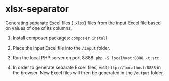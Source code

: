 # xlsx-separator

Generating separate Excel files (`.xlsx`) files from the input Excel file based on values of one of its columns.

1. Install composer packages: `composer install`

2. Place the input Escel file into the `/input` folder.

3. Run the local PHP server on port 8888: `php -S localhost:8888 -t src`

4. In order to generate separate Excel files, visit `http://localhost:8888` in the browser. New Excel files will then be generated in the `/output` folder.